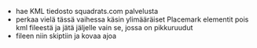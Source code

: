 - hae KML tiedosto squadrats.com palvelusta
- perkaa vielä tässä vaihessa käsin ylimääräiset Placemark elementit pois kml fileestä ja jätä jäljelle vain se, jossa on pikkuruudut
- fileen niin skiptiin ja kovaa ajoa